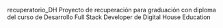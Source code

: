 recuperatorio_DH
Proyecto de recuperación para graduación con diploma del curso de Desarrollo Full Stack Developer de Digital House Education
